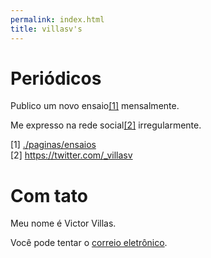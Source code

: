 ```yaml
---
permalink: index.html
title: villasv's
---
```


# Periódicos

Publico um novo ensaio[[1]](#1) mensalmente.

Me expresso na rede social[[2]](#2) irregularmente.

<a id="1">[1]</a> [./paginas/ensaios](/paginas/ensaios) <br>
<a id="2">[2]</a> <https://twitter.com/_villasv> <br>

# Com tato

Meu nome é Victor Villas.

Você pode tentar o [correio eletrônico](mailto:mail@victor.villas).
